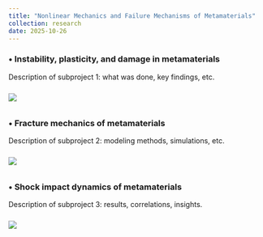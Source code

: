 ```yaml
---
title: "Nonlinear Mechanics and Failure Mechanisms of Metamaterials"
collection: research
date: 2025-10-26
---
```


### •  Instability, plasticity, and damage in metamaterials

Description of subproject 1: what was done, key findings, etc.

<img src='/images/figure1.png' style='margin-top:10px; margin-bottom:10px;'>

### •  Fracture mechanics of metamaterials

Description of subproject 2: modeling methods, simulations, etc.

<img src='/images/figure2.png' style='margin-top:10px; margin-bottom:10px;'>

### •  Shock impact dynamics of metamaterials

Description of subproject 3: results, correlations, insights.

<img src='/images/figure3.png' style='margin-top:10px; margin-bottom:10px;'>

